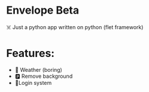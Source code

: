 # Envelope Beta
☠️ Just a python app written on python (flet framework)

# Features:
* 🔆 Weather (boring)
* 🅿️ Remove background 
* 🧠Login system 
